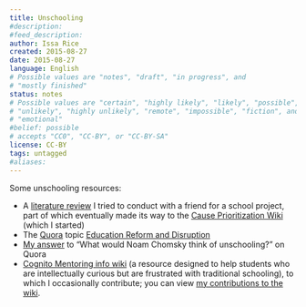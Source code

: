 ```yaml
---
title: Unschooling
#description: 
#feed_description: 
author: Issa Rice
created: 2015-08-27
date: 2015-08-27
language: English
# Possible values are "notes", "draft", "in progress", and
# "mostly finished"
status: notes
# Possible values are "certain", "highly likely", "likely", "possible",
# "unlikely", "highly unlikely", "remote", "impossible", "fiction", and
# "emotional"
#belief: possible
# accepts "CC0", "CC-BY", or "CC-BY-SA"
license: CC-BY
tags: untagged
#aliases: 
---
```


Some unschooling resources:

- A [literature review](http://causeprioritization.org/Unschooling) I tried to conduct with a friend for a school project, part of which eventually made its way to the [Cause Prioritization Wiki](http://causeprioritization.org/) (which I started)
- The [Quora]() topic [Education Reform and Disruption](https://www.quora.com/Education-Reform-and-Disruption)
- [My answer](https://www.quora.com/What-would-Noam-Chomsky-think-of-unschooling/answer/Issa-Rice) to “What would Noam Chomsky think of unschooling?” on Quora
- [Cognito Mentoring info wiki](http://info.cognitomentoring.org/) (a resource
designed to help students who are intellectually curious but are
frustrated with traditional schooling), to which I occasionally contribute; you can view [my contributions to the wiki][cm cont].

[cm cont]: http://info.cognitomentoring.org/wiki/Special:Contributions/Riceissa
